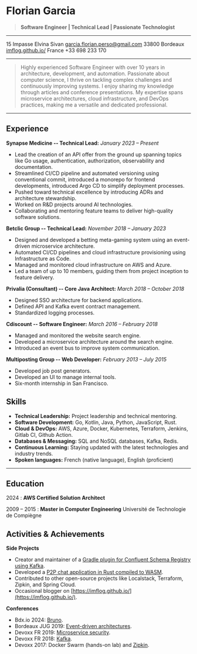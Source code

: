 Florian Garcia
===============

>**Software Engineer | Technical Lead | Passionate Technologist**
 
-----------------------    ------------------------------------------------------------------------
15 Impasse Elvina Sivan     [garcia.florian.perso@gmail.com](mailto:garcia.florian.perso@gmail.com)
33800 Bordeaux                                       [imflog.github.io/](https://imflog.github.io/)
France                                                                              +33 698 233 170              
-----------------------     -----------------------------------------------------------------------

>Highly experienced Software Engineer with over 10 years in architecture, development, and automation.
>Passionate about computer science, I thrive on tackling complex challenges and continuously improving systems.
>I enjoy sharing my knowledge through articles and conference presentations.
>My expertise spans microservice architectures, cloud infrastructure, and DevOps practices, making me a versatile and dedicated professional.

----

Experience
----------

**Synapse Medicine -- Technical Lead:**
*January 2023 – Present*

- Lead the creation of an API offer from the ground up spanning topics like Go usage, authentication, authorization, observability and documentation.
- Streamlined CI/CD pipeline and automated versioning using conventional commit, introduced a monorepo for frontend developments, introduced Argo CD to simplify deployment processes.
- Pushed toward technical excellence by introducing ADRs and architecture stewardship.
- Worked on R&D projects around AI technologies.
- Collaborating and mentoring feature teams to deliver high-quality software solutions.

**Betclic Group -- Technical Lead:**
*November 2018 – January 2023*

- Designed and developed a betting meta-gaming system using an event-driven microservice architecture.
- Automated CI/CD pipelines and cloud infrastructure provisioning using Infrastructure as Code.
- Managed and monitored cloud infrastructure on AWS and Azure.
- Led a team of up to 10 members, guiding them from project inception to feature delivery.

**Privalia (Consultant) -- Core Java Architect:**
*March 2018 – October 2018*

- Designed SSO architecture for backend applications.
- Defined API and Kafka event contract management.
- Standardized logging processes.

**Cdiscount -- Software Engineer:**
*March 2016 – February 2018*

- Managed and monitored the website search engine.
- Developed a microservice architecture around the search engine.
- Introduced an event bus to improve system communication.

**Multiposting Group -- Web Developer:**
*February 2013 – July 2015*

- Developed job post generators.
- Developed an UI to manage internal tools.
- Six-month internship in San Francisco.

Skills
------

* **Technical Leadership:** Project leadership and technical mentoring.
* **Software Development:** Go, Kotlin, Java, Python, JavaScript, Rust.
* **Cloud & DevOps:** AWS, Azure, Docker, Kubernetes, Terraform, Jenkins, Gitlab CI, Github Action.
* **Databases & Messaging:** SQL and NoSQL databases, Kafka, Redis.
* **Continuous Learning:** Staying updated with the latest technologies and industry trends.
* **Spoken languages:** French (native language), English (proficient)

---

Education
---------

2024
:   **AWS Certified Solution Architect**

2009 – 2015
:   **Master in Computer Engineering** Université de Technologie de Compiègne 


Activities & Achievements
-------------------------

**Side Projects**

- Creator and maintainer of a [Gradle plugin for Confluent Schema Registry using Kafka](https://github.com/ImFlog/schema-registry-plugin).
- Developed a [P2P chat application in Rust compiled to WASM](https://github.com/thomastoledo/prust).
- Contributed to other open-source projects like Localstack, Terraform, Zipkin, and Spring Cloud.
- Occasional blogger on [https://imflog.github.io/](https://imflog.github.io/).

**Conferences**

- Bdx.io 2024: [Bruno](https://www.youtube.com/watch?v=dEUN4f6YBHI).
- Bordeaux JUG 2019: [Event-driven architectures](https://www.youtube.com/watch?v=M3JrFOokqbQ).
- Devoxx FR 2019: [Microservice security](https://www.youtube.com/watch?v=v41jO5feEOk).
- Devoxx FR 2018: [Kafka](https://www.youtube.com/watch?v=jrTznPb7Duo).
- Devoxx 2017: Docker Swarm (hands-on lab) and [Zipkin](https://www.youtube.com/watch?v=RExl_EKQmPo).

